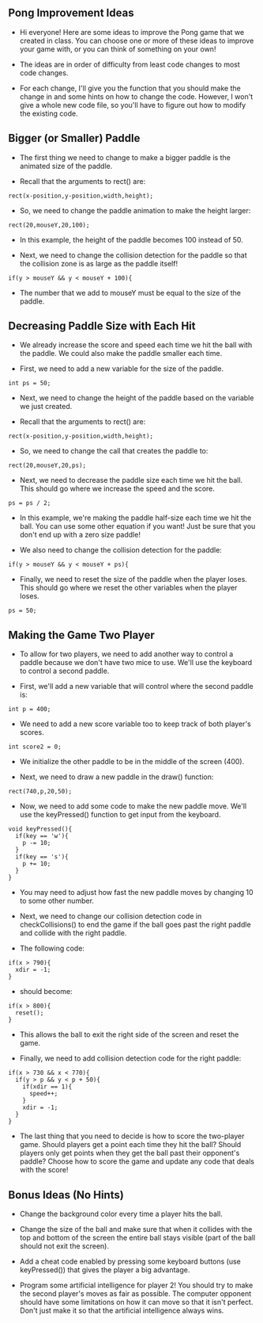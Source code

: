 Pong Improvement Ideas
----------------------

* Hi everyone!  Here are some ideas to improve the Pong game that
we created in class.  You can choose one or more of these ideas
to improve your game with, or you can think of something on your
own!  

* The ideas are in order of difficulty from least code changes
to most code changes.

* For each change, I'll give you the function that you should 
make the change in and some hints on how to change the code.
However, I won't give a whole new code file, so you'll have to 
figure out how to modify the existing code.

Bigger (or Smaller) Paddle
--------------

* The first thing we need to change to make a bigger paddle
is the animated size of the paddle.

* Recall that the arguments to rect() are:

```
rect(x-position,y-position,width,height);
```

* So, we need to change the paddle animation to make the 
 height larger:

```
rect(20,mouseY,20,100);
```

* In this example, the height of the paddle becomes 100 instead
of 50.

* Next, we need to change the collision detection for the paddle
so that the collision zone is as large as the paddle itself!

```
if(y > mouseY && y < mouseY + 100){
```

* The number that we add to mouseY must be equal to the size
 of the paddle.

Decreasing Paddle Size with Each Hit
------------------------------------

* We already increase the score and speed each time we hit the ball
with the paddle.  We could also make the paddle smaller each time.

* First, we need to add a new variable for the size of the paddle.

```
int ps = 50;
```

* Next, we need to change the height of the paddle based on 
the variable we just created.

* Recall that the arguments to rect() are:

```
rect(x-position,y-position,width,height);
```

* So, we need to change the call that creates the paddle to:

```
rect(20,mouseY,20,ps);
```

* Next, we need to decrease the paddle size each time we
 hit the ball.  This should go where we increase the speed
 and the score.

```
ps = ps / 2;
```

* In this example, we're making the paddle half-size each time we hit
the ball.  You can use some other equation if you want!  Just be sure
that you don't end up with a zero size paddle!

* We also need to change the collision detection for the paddle:

```
if(y > mouseY && y < mouseY + ps){
```

* Finally, we need to reset the size of the paddle when the player loses.
 This should go where we reset the other variables when the player loses.

```
ps = 50;
```

Making the Game Two Player
--------------------------

* To allow for two players, we need to add another way to control a paddle
because we don't have two mice to use.  We'll use the keyboard to control
a second paddle.

* First, we'll add a new variable that will control where the second paddle is:

```
int p = 400;
```

* We need to add a new score variable too to keep track of both player's scores.

```
int score2 = 0;
```

* We initialize the other paddle to be in the middle of the screen (400).

* Next, we need to draw a new paddle in the draw() function:

```
rect(740,p,20,50);
```

* Now, we need to add some code to make the new paddle move.  We'll use the 
keyPressed() function to get input from the keyboard.

```
void keyPressed(){
  if(key == 'w'){
    p -= 10;
  }
  if(key == 's'){
    p += 10;
  }
}
```

* You may need to adjust how fast the new paddle moves by changing 10 to some
other number.

* Next, we need to change our collision detection code in checkCollisions() to
end the game if the ball goes past the right paddle and collide with the right
paddle.

* The following code:

```
if(x > 790){
  xdir = -1;
}
```

* should become:

```
if(x > 800){
  reset();
}
```

* This allows the ball to exit the right side of the screen and reset the game.

* Finally, we need to add collision detection code for the right paddle:

```
if(x > 730 && x < 770){
  if(y > p && y < p + 50){
    if(xdir == 1){
      speed++;
    }
    xdir = -1;
  }
}
```

* The last thing that you need to decide is how to score the two-player game.
Should players get a point each time they hit the ball?  Should players only 
get points when they get the ball past their opponent's paddle?  Choose how
to score the game and update any code that deals with the score!

Bonus Ideas (No Hints)
-----------------------

* Change the background color every time a player hits the ball.

* Change the size of the ball and make sure that when it collides with the top 
and bottom of the screen the entire ball stays visible (part of the ball should 
not exit the screen).

* Add a cheat code enabled by pressing some keyboard buttons (use keyPressed())
 that gives the player a big advantage.
 
* Program some artificial intelligence for player 2!  You should try to make the second player's moves 
  as fair as possible.  The computer opponent should have some limitations on how it can move so that 
  it isn't perfect.  Don't just make it so that the artificial intelligence always wins.
